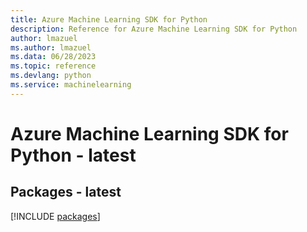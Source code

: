 ```yaml
---
title: Azure Machine Learning SDK for Python
description: Reference for Azure Machine Learning SDK for Python
author: lmazuel
ms.author: lmazuel
ms.data: 06/28/2023
ms.topic: reference
ms.devlang: python
ms.service: machinelearning
---
```

# Azure Machine Learning SDK for Python - latest
## Packages - latest
[!INCLUDE [packages](machine-learning-index.md)]